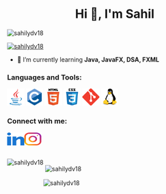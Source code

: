 <h1 align="center">Hi 👋, I'm Sahil</h1>
<p align="left"> <img src="https://komarev.com/ghpvc/?username=sahilydv18&label=Profile%20views&color=0e75b6&style=flat" alt="sahilydv18" /> </p>

<p align="left"> <a href="https://github.com/ryo-ma/github-profile-trophy"><img src="https://github-profile-trophy.vercel.app/?username=sahilydv18&theme=darkhub" alt="sahilydv18" /></a> </p>

- 🌱 I’m currently learning **Java, JavaFX, DSA, FXML**

<h3 align="left">Languages and Tools:</h3>
<p align="left">
<img src="https://raw.githubusercontent.com/teamedwardforever/Readme-Generator/71f25dd8b98329b168142a6b782a107b75eab178/svg/Skills/Languages/java-original.svg" alt="Java" width="40" height="40"/>
<img src="https://raw.githubusercontent.com/teamedwardforever/Readme-Generator/71f25dd8b98329b168142a6b782a107b75eab178/svg/Skills/Languages/c-original.svg" alt="C" width="40" height="40"/>
<img src="https://raw.githubusercontent.com/teamedwardforever/Readme-Generator/71f25dd8b98329b168142a6b782a107b75eab178/svg/Skills/Frontend/html5-original-wordmark.svg" alt="HTML" width="40" height="40"/>
<img src="https://raw.githubusercontent.com/teamedwardforever/Readme-Generator/71f25dd8b98329b168142a6b782a107b75eab178/svg/Skills/Frontend/css3-original-wordmark.svg" alt="Css" width="40" height="40"/>
<img src="https://raw.githubusercontent.com/teamedwardforever/Readme-Generator/71f25dd8b98329b168142a6b782a107b75eab178/svg/Skills/Other/git-scm-icon.svg" alt="Git" width="40" height="40"/>
<img src="https://raw.githubusercontent.com/teamedwardforever/Readme-Generator/71f25dd8b98329b168142a6b782a107b75eab178/svg/Skills/Other/linux-original.svg" alt="Linux" width="40" height="40"/>
</p>

<h3 align="left">Connect with me:</h3>
<p align="left">
<a href="https://linkedin.com/in/sahilydv" target="blank"><img align="center" src="https://raw.githubusercontent.com/teamedwardforever/Readme-Generator/71f25dd8b98329b168142a6b782a107b75eab178/svg/Social/linked-in-alt.svg" alt="sahilydv" height="30" width="40" /></a><a href="https://instagram.com/sahil.yadvv" target="blank"><img align="center" src="https://raw.githubusercontent.com/teamedwardforever/Readme-Generator/71f25dd8b98329b168142a6b782a107b75eab178/svg/Social/instagram.svg" alt="sahil.yadvv" height="30" width="40" /></a></p>

<br>
<img align="left" height="180em" src="https://github-readme-stats.vercel.app/api/top-langs/?username=sahilydv18&layout=compact&theme=tokyonight" alt=sahilydv18 />

<p>&nbsp;<img align="center" height="180em" src="https://github-readme-stats.vercel.app/api?username=sahilydv18&show_icons=true&locale=en&theme=tokyonight" alt="sahilydv18" /></p>

<p><img align="center" height="180em" src="https://github-readme-streak-stats.herokuapp.com/?user=sahilydv18&theme=tokyonight" alt="sahilydv18" /></p>
